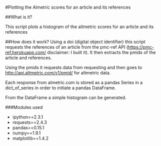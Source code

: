 #Plotting the Almetric scores for an article and its references

##What is it?

This script plots a histogram of the altmetric scores for an article and its references

##How does it work?
Using a doi (digital object identifier) this script requests the references of an article from the pmc-ref API (https://pmc-ref.herokuapp.com/ disclaimer: I built it). It then extracts the pmids of the article and references. 

Using the pmids it requests data from  requesting  and then goes to http://api.altmetric.com/v1/pmid/ for altmetric data.

Each response from almetric.com is stored as a pandas Series in a dict_of_series in order to initiate a pandas DataFrame. 

From the DataFrame a simple histogram can be generated.


###Modules used
- ipython==2.3.1
- requests==2.4.3
- pandas==0.15.1
- numpy==1.9.1
- matplotlib==1.4.2



